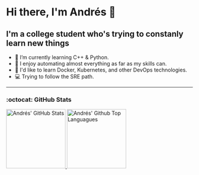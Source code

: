 # Hi there, I'm Andrés 👋

## I'm a college student who's trying to constanly learn new things

- 🌱 I’m currently learning C++ & Python.
- 🤖 I enjoy automating almost everything as far as my skills can.
- 🤔 I'd like to learn Docker, Kubernetes, and other DevOps technologies.
- 💻 Trying to follow the SRE path.

<!-- ### Languages and Tools: -->
<!-- Soon -->

---

### :octocat: GitHub Stats

<a href="https://github.com/afgalvan">
  <img alt="Andrés' GitHub Stats" height="160em" src="https://github-readme-stats.vercel.app/api?username=afgalvan&count_private=true&show_icons=true&hide_border=true&include_all_commits=true&theme=dark" />

  <img alt= "Andrés' Github Top Languagues" height="160em" src="https://github-readme-stats.vercel.app/api/top-langs/?username=afgalvan&layout=compact&hide_border=true&theme=dark" />
</a>
